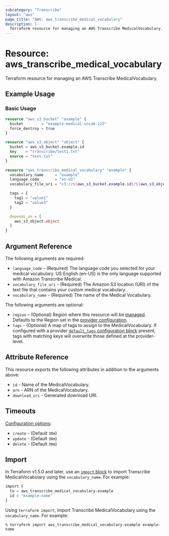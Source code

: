 ```yaml
---
subcategory: "Transcribe"
layout: "aws"
page_title: "AWS: aws_transcribe_medical_vocabulary"
description: |-
  Terraform resource for managing an AWS Transcribe MedicalVocabulary.
---
```


# Resource: aws_transcribe_medical_vocabulary

Terraform resource for managing an AWS Transcribe MedicalVocabulary.

## Example Usage

### Basic Usage

```terraform
resource "aws_s3_bucket" "example" {
  bucket        = "example-medical-vocab-123"
  force_destroy = true
}

resource "aws_s3_object" "object" {
  bucket = aws_s3_bucket.example.id
  key    = "transcribe/test1.txt"
  source = "test.txt"
}

resource "aws_transcribe_medical_vocabulary" "example" {
  vocabulary_name     = "example"
  language_code       = "en-US"
  vocabulary_file_uri = "s3://${aws_s3_bucket.example.id}/${aws_s3_object.object.key}"

  tags = {
    tag1 = "value1"
    tag2 = "value3"
  }

  depends_on = [
    aws_s3_object.object
  ]
}
```

## Argument Reference

The following arguments are required:

* `language_code` - (Required) The language code you selected for your medical vocabulary. US English (en-US) is the only language supported with Amazon Transcribe Medical.
* `vocabulary_file_uri` - (Required) The Amazon S3 location (URI) of the text file that contains your custom medical vocabulary.
* `vocabulary_name` - (Required) The name of the Medical Vocabulary.

The following arguments are optional:

* `region` – (Optional) Region where this resource will be [managed](https://docs.aws.amazon.com/general/latest/gr/rande.html#regional-endpoints). Defaults to the Region set in the [provider configuration](https://registry.terraform.io/providers/hashicorp/aws/latest/docs#aws-configuration-reference).
* `tags` - (Optional) A map of tags to assign to the MedicalVocabulary. If configured with a provider [`default_tags` configuration block](https://registry.terraform.io/providers/hashicorp/aws/latest/docs#default_tags-configuration-block) present, tags with matching keys will overwrite those defined at the provider-level.

## Attribute Reference

This resource exports the following attributes in addition to the arguments above:

* `id` - Name of the MedicalVocabulary.
* `arn` - ARN of the MedicalVocabulary.
* `download_uri` - Generated download URI.

## Timeouts

[Configuration options](https://developer.hashicorp.com/terraform/language/resources/syntax#operation-timeouts):

* `create` - (Default `30m`)
* `update` - (Default `30m`)
* `delete` - (Default `30m`)

## Import

In Terraform v1.5.0 and later, use an [`import` block](https://developer.hashicorp.com/terraform/language/import) to import Transcribe MedicalVocabulary using the `vocabulary_name`. For example:

```terraform
import {
  to = aws_transcribe_medical_vocabulary.example
  id = "example-name"
}
```

Using `terraform import`, import Transcribe MedicalVocabulary using the `vocabulary_name`. For example:

```console
% terraform import aws_transcribe_medical_vocabulary.example example-name
```
